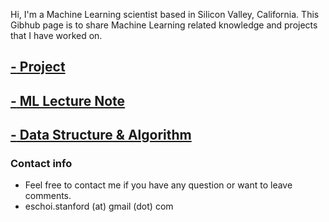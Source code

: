 Hi, I'm a Machine Learning scientist based in Silicon Valley, California. 
This Gibhub page is to share Machine Learning related knowledge and projects that I have worked on.

## [**-** Project](project/README.md)

## [**-** ML Lecture Note](lecture_note/README.md)

## [**-** Data Structure & Algorithm](dsa/dsa.md)

### Contact info
- Feel free to contact me if you have any question or want to leave comments. 
- eschoi.stanford (at) gmail (dot) com
